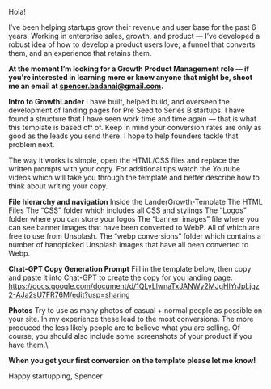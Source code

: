 Hola!

I’ve been helping startups grow their revenue and user base for the past 6 years. Working in enterprise sales, growth, and product — I’ve developed a robust idea of how to develop a product users love, a funnel that converts them, and an experience that retains them.

**At the moment I’m looking for a Growth Product Management role — if you're interested in learning more or know anyone that might be, shoot me an email at spencer.badanai@gmail.com.**

**Intro to GrowthLander**
I have built, helped build, and overseen the development of landing pages for Pre Seed to Series B startups. I have found a structure that I have seen work time and time again — that is what this template is based off of. Keep in mind your conversion rates are only as good as the leads you send there. I hope to help founders tackle that problem next.  

The way it works is simple, open the HTML/CSS files and replace the written prompts with your copy. For additional tips watch the Youtube videos which will take you through the template and better describe how to think about writing your copy.

**File hierarchy and navigation**
Inside the LanderGrowth-Template
The HTML Files
The “CSS” folder which includes all CSS and stylings
The “Logos” folder where you can store your logos
The “banner_images” file where you can see banner images that have been converted to WebP. All of which are free to use from Unsplash. 
The “webp conversions” folder which contains a number of handpicked Unsplash images that have all been converted to Webp.


**Chat-GPT Copy Generation Prompt**
Fill in the template below, then copy and paste it into Chat-GPT to create the copy for you landing page.
https://docs.google.com/document/d/1QLyLlwnaTxJANWy2MJgHlYrJpLjgz2-AJa2sU7FR76M/edit?usp=sharing



**Photos**
Try to use as many photos of casual + normal people as possible on your site. In my experience these lead to the most conversions. The more produced the less likely people are to believe what you are selling. Of course, you should also include some screenshots of your product if you have them.\\


**When you get your first conversion on the template please let me know!**

Happy startupping,
Spencer
